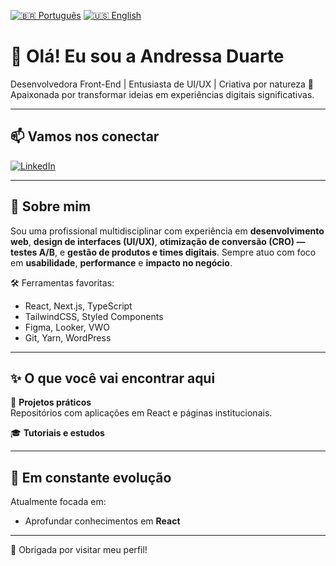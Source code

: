 [![🇧🇷 Português](https://img.shields.io/badge/Linguagem-Português-green?style=for-the-badge)](./README.md)
[![🇺🇸 English](https://img.shields.io/badge/Language-English-blue?style=for-the-badge)](./README.en.md)

# 👋 Olá! Eu sou a Andressa Duarte

Desenvolvedora Front-End | Entusiasta de UI/UX | Criativa por natureza 🎨  
Apaixonada por transformar ideias em experiências digitais significativas.

---

## 📫 Vamos nos conectar

[![LinkedIn](https://img.shields.io/badge/LinkedIn-Andressa%20Duarte-0A66C2?style=for-the-badge&logo=linkedin&logoColor=white)](https://www.linkedin.com/in/andressaffduarte)  
<!-- [![Portfólio](https://img.shields.io/badge/Portfólio-Visite%20meu%20site-111111?style=for-the-badge&logo=vercel&logoColor=white)](https://seu-site.com) -->

---

## 🚀 Sobre mim

Sou uma profissional multidisciplinar com experiência em **desenvolvimento web**, **design de interfaces (UI/UX)**, **otimização de conversão (CRO) — testes A/B**, e **gestão de produtos e times digitais**. Sempre atuo com foco em **usabilidade**, **performance** e **impacto no negócio**.

🛠️ Ferramentas favoritas:
- React, Next.js, TypeScript  
- TailwindCSS, Styled Components  
- Figma, Looker, VWO  
- Git, Yarn, WordPress

---

## ✨ O que você vai encontrar aqui

🔧 **Projetos práticos**  
Repositórios com aplicações em React e páginas institucionais.

🎓 **Tutoriais e estudos**  

---

## 🌱 Em constante evolução

Atualmente focada em:
- Aprofundar conhecimentos em **React**

---

🌈 Obrigada por visitar meu perfil!
